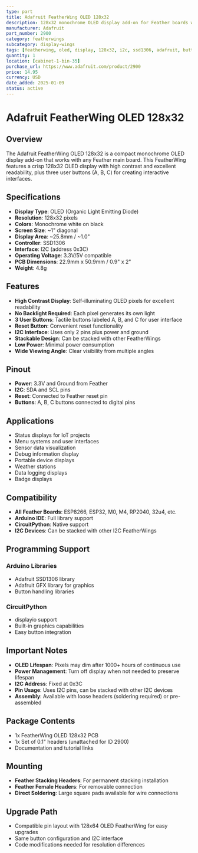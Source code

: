 ```yaml
---
type: part
title: Adafruit FeatherWing OLED 128x32
description: 128x32 monochrome OLED display add-on for Feather boards with 3 user buttons
manufacturer: Adafruit
part_number: 2900
category: featherwings
subcategory: display-wings
tags: [featherwing, oled, display, 128x32, i2c, ssd1306, adafruit, buttons]
quantity: 1
location: [cabinet-1-bin-35]
purchase_url: https://www.adafruit.com/product/2900
price: 14.95
currency: USD
date_added: 2025-01-09
status: active
---
```


# Adafruit FeatherWing OLED 128x32

## Overview

The Adafruit FeatherWing OLED 128x32 is a compact monochrome OLED display add-on that works with any Feather main board. This FeatherWing features a crisp 128x32 OLED display with high contrast and excellent readability, plus three user buttons (A, B, C) for creating interactive interfaces.

## Specifications

- **Display Type**: OLED (Organic Light Emitting Diode)
- **Resolution**: 128x32 pixels
- **Colors**: Monochrome white on black
- **Screen Size**: ~1" diagonal
- **Display Area**: ~25.8mm / ~1.0"
- **Controller**: SSD1306
- **Interface**: I2C (address 0x3C)
- **Operating Voltage**: 3.3V/5V compatible
- **PCB Dimensions**: 22.9mm x 50.9mm / 0.9" x 2"
- **Weight**: 4.8g

## Features

- **High Contrast Display**: Self-illuminating OLED pixels for excellent readability
- **No Backlight Required**: Each pixel generates its own light
- **3 User Buttons**: Tactile buttons labeled A, B, and C for user interface
- **Reset Button**: Convenient reset functionality
- **I2C Interface**: Uses only 2 pins plus power and ground
- **Stackable Design**: Can be stacked with other FeatherWings
- **Low Power**: Minimal power consumption
- **Wide Viewing Angle**: Clear visibility from multiple angles

## Pinout

- **Power**: 3.3V and Ground from Feather
- **I2C**: SDA and SCL pins
- **Reset**: Connected to Feather reset pin
- **Buttons**: A, B, C buttons connected to digital pins

## Applications

- Status displays for IoT projects
- Menu systems and user interfaces
- Sensor data visualization
- Debug information display
- Portable device displays
- Weather stations
- Data logging displays
- Badge displays

## Compatibility

- **All Feather Boards**: ESP8266, ESP32, M0, M4, RP2040, 32u4, etc.
- **Arduino IDE**: Full library support
- **CircuitPython**: Native support
- **I2C Devices**: Can be stacked with other I2C FeatherWings

## Programming Support

### Arduino Libraries
- Adafruit SSD1306 library
- Adafruit GFX library for graphics
- Button handling libraries

### CircuitPython
- displayio support
- Built-in graphics capabilities
- Easy button integration

## Important Notes

- **OLED Lifespan**: Pixels may dim after 1000+ hours of continuous use
- **Power Management**: Turn off display when not needed to preserve lifespan
- **I2C Address**: Fixed at 0x3C
- **Pin Usage**: Uses I2C pins, can be stacked with other I2C devices
- **Assembly**: Available with loose headers (soldering required) or pre-assembled

## Package Contents

- 1x FeatherWing OLED 128x32 PCB
- 1x Set of 0.1" headers (unattached for ID 2900)
- Documentation and tutorial links

## Mounting

- **Feather Stacking Headers**: For permanent stacking installation
- **Feather Female Headers**: For removable connection
- **Direct Soldering**: Large square pads available for wire connections

## Upgrade Path

- Compatible pin layout with 128x64 OLED FeatherWing for easy upgrades
- Same button configuration and I2C interface
- Code modifications needed for resolution differences
